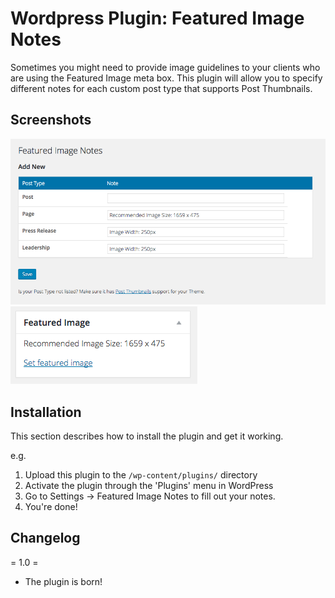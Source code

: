 # Wordpress Plugin: Featured Image Notes

Sometimes you might need to provide image guidelines to your clients who are using the Featured Image meta box. This plugin will allow you to specify different notes for each custom post type that supports Post Thumbnails.

Screenshots
------

![](https://raw.githubusercontent.com/drewrawitz/wp-featured-image-notes/master/assets/screenshot-1.png)
![](https://raw.githubusercontent.com/drewrawitz/wp-featured-image-notes/master/assets/screenshot-2.png)

Installation
------

This section describes how to install the plugin and get it working.

e.g.

1. Upload this plugin to the `/wp-content/plugins/` directory
2. Activate the plugin through the 'Plugins' menu in WordPress
3. Go to Settings -> Featured Image Notes to fill out your notes.
4. You're done!


Changelog
------

= 1.0 =
* The plugin is born!
